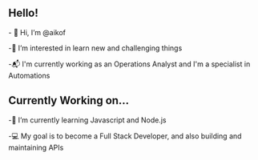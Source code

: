 <h2> Hello! </h2>
- 👋 Hi, I’m @aikof

-👀 I’m interested in learn new and challenging things

-📬 I'm currently working as an Operations Analyst and I'm a specialist in Automations 


<h2> Currently Working on... </h2>
-🌱 I’m currently learning Javascript and Node.js

-💻 My goal is to become a Full Stack Developer, and also building and maintaining APIs





